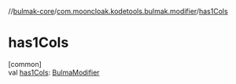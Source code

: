 //[bulmak-core](../../index.md)/[com.mooncloak.kodetools.bulmak.modifier](index.md)/[has1Cols](has1-cols.md)

# has1Cols

[common]\
val [has1Cols](has1-cols.md): [BulmaModifier](-bulma-modifier/index.md)
